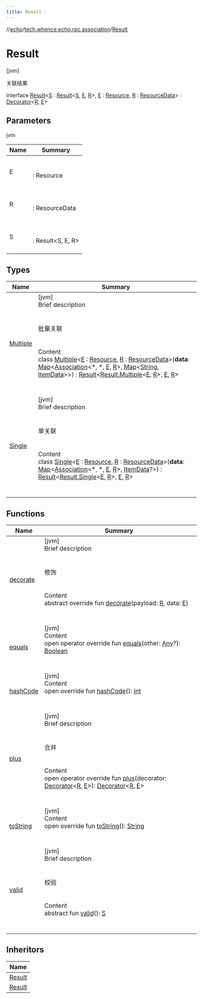 ```yaml
---
title: Result -
---
```

//[echo](../../index.md)/[tech.whence.echo.rpc.association](../index.md)/[Result](index.md)



# Result  
 [jvm] 

关联结果

interface [Result](index.md)<[S](index.md) : [Result](index.md)<[S](index.md), [E](index.md), [R](index.md)>, [E](index.md) : [Resource](../../tech.whence.echo.rpc.sample.resource/-resource/index.md), [R](index.md) : [ResourceData](../../tech.whence.echo.rpc.sample.resource/-resource-data/index.md)> : [Decorator](../../tech.whence.echo.rpc.response/-decorator/index.md)<[R](index.md), [E](index.md)>    


## Parameters  
  
jvm  
  
|  Name|  Summary| 
|---|---|
| E| <br><br>: Resource<br><br>
| R| <br><br>: ResourceData<br><br>
| S| <br><br>: Result<S, E, R><br><br>
  


## Types  
  
|  Name|  Summary| 
|---|---|
| [Multiple](-multiple/index.md)| [jvm]  <br>Brief description  <br><br><br>批量关联<br><br>  <br>Content  <br>class [Multiple](-multiple/index.md)<[E](-multiple/index.md) : [Resource](../../tech.whence.echo.rpc.sample.resource/-resource/index.md), [R](-multiple/index.md) : [ResourceData](../../tech.whence.echo.rpc.sample.resource/-resource-data/index.md)>(**data**: [Map](https://kotlinlang.org/api/latest/jvm/stdlib/kotlin.collections/-map/index.html)<[Association](../-association/index.md)<*, *, [E](-multiple/index.md), [R](-multiple/index.md)>, [Map](https://kotlinlang.org/api/latest/jvm/stdlib/kotlin.collections/-map/index.html)<[String](https://kotlinlang.org/api/latest/jvm/stdlib/kotlin/-string/index.html), [ItemData](../../tech.whence.echo.rpc.sample.item/-item-data/index.md)>>) : [Result](index.md)<[Result.Multiple](-multiple/index.md)<[E](-multiple/index.md), [R](-multiple/index.md)>, [E](-multiple/index.md), [R](-multiple/index.md)>   <br><br><br>
| [Single](-single/index.md)| [jvm]  <br>Brief description  <br><br><br>单关联<br><br>  <br>Content  <br>class [Single](-single/index.md)<[E](-single/index.md) : [Resource](../../tech.whence.echo.rpc.sample.resource/-resource/index.md), [R](-single/index.md) : [ResourceData](../../tech.whence.echo.rpc.sample.resource/-resource-data/index.md)>(**data**: [Map](https://kotlinlang.org/api/latest/jvm/stdlib/kotlin.collections/-map/index.html)<[Association](../-association/index.md)<*, *, [E](-single/index.md), [R](-single/index.md)>, [ItemData](../../tech.whence.echo.rpc.sample.item/-item-data/index.md)?>) : [Result](index.md)<[Result.Single](-single/index.md)<[E](-single/index.md), [R](-single/index.md)>, [E](-single/index.md), [R](-single/index.md)>   <br><br><br>


## Functions  
  
|  Name|  Summary| 
|---|---|
| [decorate](index.md#tech.whence.echo.rpc.response/Decorator/decorate/#TypeParam(bounds=[tech.whence.echo.rpc.sample.resource.ResourceData])#TypeParam(bounds=[tech.whence.echo.rpc.sample.resource.Resource])/PointingToDeclaration/)| [jvm]  <br>Brief description  <br><br><br>修饰<br><br>  <br>Content  <br>abstract override fun [decorate](index.md#tech.whence.echo.rpc.response/Decorator/decorate/#TypeParam(bounds=[tech.whence.echo.rpc.sample.resource.ResourceData])#TypeParam(bounds=[tech.whence.echo.rpc.sample.resource.Resource])/PointingToDeclaration/)(payload: [R](index.md), data: [E](index.md))  <br><br><br>
| [equals](../../tech.whence.echo.webclient.response.exception/-response-unrecognized-exception/index.md#kotlin/Any/equals/#kotlin.Any?/PointingToDeclaration/)| [jvm]  <br>Content  <br>open operator override fun [equals](../../tech.whence.echo.webclient.response.exception/-response-unrecognized-exception/index.md#kotlin/Any/equals/#kotlin.Any?/PointingToDeclaration/)(other: [Any](https://kotlinlang.org/api/latest/jvm/stdlib/kotlin/-any/index.html)?): [Boolean](https://kotlinlang.org/api/latest/jvm/stdlib/kotlin/-boolean/index.html)  <br><br><br>
| [hashCode](../../tech.whence.echo.webclient.response.exception/-response-unrecognized-exception/index.md#kotlin/Any/hashCode/#/PointingToDeclaration/)| [jvm]  <br>Content  <br>open override fun [hashCode](../../tech.whence.echo.webclient.response.exception/-response-unrecognized-exception/index.md#kotlin/Any/hashCode/#/PointingToDeclaration/)(): [Int](https://kotlinlang.org/api/latest/jvm/stdlib/kotlin/-int/index.html)  <br><br><br>
| [plus](-multiple/index.md#tech.whence.echo.rpc.response/Decorator/plus/#tech.whence.echo.rpc.response.Decorator[TypeParam(bounds=[tech.whence.echo.rpc.sample.resource.ResourceData]),TypeParam(bounds=[tech.whence.echo.rpc.sample.resource.Resource])]/PointingToDeclaration/)| [jvm]  <br>Brief description  <br><br><br>合并<br><br>  <br>Content  <br>open operator override fun [plus](-multiple/index.md#tech.whence.echo.rpc.response/Decorator/plus/#tech.whence.echo.rpc.response.Decorator[TypeParam(bounds=[tech.whence.echo.rpc.sample.resource.ResourceData]),TypeParam(bounds=[tech.whence.echo.rpc.sample.resource.Resource])]/PointingToDeclaration/)(decorator: [Decorator](../../tech.whence.echo.rpc.response/-decorator/index.md)<[R](index.md), [E](index.md)>): [Decorator](../../tech.whence.echo.rpc.response/-decorator/index.md)<[R](index.md), [E](index.md)>  <br><br><br>
| [toString](../../tech.whence.echo.webclient.response.exception/-response-unrecognized-exception/index.md#kotlin/Any/toString/#/PointingToDeclaration/)| [jvm]  <br>Content  <br>open override fun [toString](../../tech.whence.echo.webclient.response.exception/-response-unrecognized-exception/index.md#kotlin/Any/toString/#/PointingToDeclaration/)(): [String](https://kotlinlang.org/api/latest/jvm/stdlib/kotlin/-string/index.html)  <br><br><br>
| [valid](valid.md)| [jvm]  <br>Brief description  <br><br><br>校验<br><br>  <br>Content  <br>abstract fun [valid](valid.md)(): [S](index.md)  <br><br><br>


## Inheritors  
  
|  Name| 
|---|
| [Result](-single/index.md)
| [Result](-multiple/index.md)

